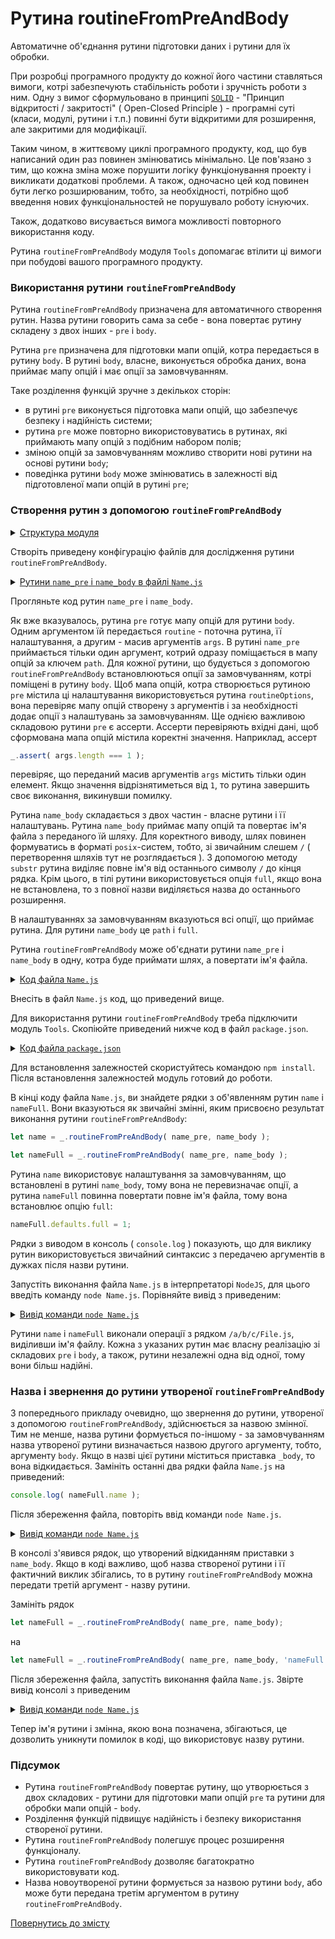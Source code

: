 # Рутина routineFromPreAndBody

Автоматичне об'єднання рутини підготовки даних і рутини для їх обробки.

При розробці програмного продукту до кожної його частини ставляться вимоги, котрі забезпечують стабільність роботи і зручність роботи з ним. Одну з вимог сформульовано в принципі [`SOLID`](https://en.wikipedia.org/wiki/SOLID) - "Принцип відкритості / закритості" ( Open-Closed Principle ) - програмні суті (класи, модулі, рутини і т.п.) повинні бути відкритими для розширення, але закритими для модифікації.

Таким чином, в життєвому циклі програмного продукту, код, що був написаний один раз повинен змінюватись мінімально. Це пов'язано з тим, що кожна зміна може порушити логіку функціонування проекту і викликати додаткові проблеми. А також, одночасно цей код повинен бути легко розширюваним, тобто, за необхідності, потрібно щоб введення нових функціональностей не порушувало роботу існуючих.

Також, додатково висувається вимога можливості повторного використання коду.

Рутина `routineFromPreAndBody` модуля `Tools` допомагає втілити ці вимоги при побудові вашого програмного продукту.

### Використання рутини `routineFromPreAndBody`

Рутина `routineFromPreAndBody` призначена для автоматичного створення рутин. Назва рутини говорить сама за себе - вона повертає рутину складену з двох інших - `pre` i `body`.

Рутина `pre` призначена для підготовки мапи опцій, котра передається в рутину `body`. В рутині `body`, власне, виконується обробка даних, вона приймає мапу опцій і має опції за замовчуванням.

Таке розділення функцій зручне з декількох сторін:

- в рутині `pre` виконується підготовка мапи опцій, що забезпечує безпеку і надійність системи;
- рутина `pre` може повторно використовуватись в рутинах, які приймають мапу опцій з подібним набором полів;
- зміною опцій за замовчуванням можливо створити нові рутини на основі рутини `body`;
- поведінка рутини `body` може змінюватись в залежності від підготовленої мапи опцій в рутині `pre`;

### Створення рутин з допомогою `routineFromPreAndBody`

<details>
  <summary><u>Структура модуля</u></summary>

```
routineFromPreAndBody
        ├── Name.js
        └── package.json

```

</details>

Створіть приведену конфігурацію файлів для дослідження рутини `routineFromPreAndBody`.

<details>
  <summary><u>Рутини <code>name_pre</code> i <code>name_body</code> в файлі <code>Name.js</code></u></summary>

```js
function name_pre( routine, args )
{
  let o = args[ 0 ];
  if( _.strIs( o ) )
  o = { path : o };

  _.routineOptions( routine, o );
  _.assert( o && _.strIs( o.path ), 'Expects strings {-o.path-}' );
  _.assert( args.length === 1 );
  _.assert( arguments.length === 2 );

  return o;
}

function name_body( o )
{
  let i = o.path.lastIndexOf( '/' );
  if( i !== -1 )
  o.path = o.path.substr( i+1 );

  if( !o.full )
  {
    let i = o.path.lastIndexOf( '.' );
    if( i !== -1 ) o.path = o.path.substr( 0, i );
  }

  return o.path;
}

name_body.defaults =
{
  path : null,
  full : 0,
}
```

</details>

Прогляньте код рутин `name_pre` i `name_body`.

Як вже вказувалось, рутина `pre` готує мапу опцій для рутини `body`. Одним аргументом їй передається `routine` - поточна рутина, її налаштування, а другим - масив аргументів `args`. В рутині `name_pre` приймається тільки один аргумент, котрий одразу поміщається в мапу опцій за ключем `path`. Для кожної рутини, що будується з допомогою `routineFromPreAndBody` встановлюються опції за замовчуванням, котрі поміщені в рутину `body`. Щоб мапа опцій, котра створюється рутиною `pre` містила ці налаштування використовується рутина `routineOptions`, вона перевіряє мапу опцій створену з аргументів і за необхідності додає опції з налаштувань за замовчуванням. Ще однією важливою складовою рутини `pre` є ассерти. Ассерти перевіряють вхідні дані, щоб сформована мапа опцій містила коректні значення. Наприклад, ассерт

```js
_.assert( args.length === 1 );
```

перевіряє, що переданий масив аргументів `args` містить тільки один елемент. Якщо значення відрізнятиметься від `1`, то рутина завершить своє виконання, викинувши помилку.

Рутина `name_body` складається з двох частин - власне рутини і її налаштувань. Рутина `name_body` приймає мапу опцій та повертає ім'я файла з переданого їй шляху. Для коректного виводу, шлях повинен формуватись в форматі `posix`-систем, тобто, зі звичайним слешем `/` ( перетворення шляхів тут не розглядається ). З допомогою методу `substr` рутина виділяє повне ім'я від останнього символу `/` до кінця рядка. Крім цього, в тілі рутини використовується опція `full`, якщо вона не встановлена, то з повної назви виділяється назва до останнього розширення.

В налаштуваннях за замовчуванням вказуються всі опції, що приймає рутина. Для рутини `name_body` це `path` i `full`.

Рутина `routineFromPreAndBody` може об'єднати рутини `name_pre` i `name_body` в одну, котра буде приймати шлях, а повертати ім'я файла.

<details>
  <summary><u>Код файла <code>Name.js</code></u></summary>

```js
let _ = require( 'wTools' );

//

function name_pre( routine, args )
{
  let o = args[ 0 ];
  if( _.strIs( o ) )
  o = { path : o };

  _.routineOptions( routine, o );
  _.assert( o && _.strIs( o.path ), 'Expects strings {-o.path-}' );
  _.assert( args.length === 1 );
  _.assert( arguments.length === 2 );

  return o;
}

function name_body( o )
{
  let i = o.path.lastIndexOf( '/' );
  if( i !== -1 )
  o.path = o.path.substr( i+1 );

  if( !o.full )
  {
    let i = o.path.lastIndexOf( '.' );
    if( i !== -1 ) o.path = o.path.substr( 0, i );
  }

  return o.path;
}

name_body.defaults =
{
  path : null,
  full : 0,
}

let name = _.routineFromPreAndBody( name_pre, name_body );

let nameFull = _.routineFromPreAndBody( name_pre, name_body );
nameFull.defaults.full = 1;

console.log( name( '/a/b/c/File.js' ) );
console.log( nameFull( '/a/b/c/File.js' ) );
```

</details>

Внесіть в файл `Name.js` код, що приведений вище.

Для використання рутини `routineFromPreAndBody` треба підключити модуль `Tools`. Скопіюйте приведений нижче код в файл `package.json`.

<details>
    <summary><u>Код файла <code>package.json</code></u></summary>

```json    
{
  "dependencies": {
    "wTools": ""
  }
}
```

</details>

Для встановлення залежностей скористуйтесь командою `npm install`. Після встановлення залежностей модуль готовий до роботи.

В кінці коду файла `Name.js`, ви знайдете рядки з об'явленням рутин `name` i `nameFull`. Вони вказуються як звичайні змінні, яким присвоєно результат виконання рутини `routineFromPreAndBody`:

```js
let name = _.routineFromPreAndBody( name_pre, name_body );

let nameFull = _.routineFromPreAndBody( name_pre, name_body );
```

Рутина `name` використовує налаштування за замовчуванням, що встановлені в рутині `name_body`, тому вона не перевизначає опції, а рутина `nameFull` повинна повертати повне ім'я файла, тому вона встановлює опцію `full`:

```js
nameFull.defaults.full = 1;
```

Рядки з виводом в консоль ( `console.log` ) показують, що для виклику рутин використовується звичайний синтаксис з передачею аргументів в дужках після назви рутини.

Запустіть виконання файла `Name.js` в інтерпретаторі `NodeJS`, для цього введіть команду `node Name.js`. Порівняйте вивід з приведеним:

<details>
  <summary><u>Вивід команди <code>node Name.js</code></u></summary>

```
[user@user ~]$ node Name.js
File
File.js
```

</details>

Рутини `name` i `nameFull` виконали операції з рядком `/a/b/c/File.js`, виділивши ім'я файлу. Кожна з указаних рутин має власну реалізацію зі складових `pre` i `body`, а також, рутини незалежні одна від одної, тому вони більш надійні.

### Назва і звернення до рутини утвореної `routineFromPreAndBody`

З попереднього прикладу очевидно, що звернення до рутини, утвореної з допомогою `routineFromPreAndBody`, здійснюється за назвою змінної. Тим не менше, назва рутини формується по-іншому - за замовчуванням назва утвореної рутини визначається назвою другого аргументу, тобто, аргументу `body`. Якщо в назві цієї рутини міститься приставка `_body`, то вона відкидається. Замініть останні два рядки файла `Name.js` на приведений:

```js
console.log( nameFull.name );
```

Після збереження файла, повторіть ввід команди `node Name.js`.

<details>
  <summary><u>Вивід команди <code>node Name.js</code></u></summary>

```
[user@user ~]$ node Name.js
name
```

</details>

В консолі з'явився рядок, що утворений відкиданням приставки з `name_body`. Якщо в коді важливо, щоб назва створеної рутини і її фактичний виклик збігались, то в рутину `routineFromPreAndBody` можна передати третій аргумент - назву рутини.

Замініть рядок

```js
let nameFull = _.routineFromPreAndBody( name_pre, name_body);
```

на

```js
let nameFull = _.routineFromPreAndBody( name_pre, name_body, 'nameFull' );
```

Після збереження файла, запустіть виконання файла `Name.js`. Звірте вивід консолі з приведеним

<details>
  <summary><u>Вивід команди <code>node Name.js</code></u></summary>

```
[user@user ~]$ node Name.js
nameFull
```

</details>

Тепер ім'я рутини і змінна, якою вона позначена, збігаються, це дозволить уникнути помилок в коді, що використовує назву рутини.

### Підсумок

- Рутина `routineFromPreAndBody` повертає рутину, що утворюється з двох складових - рутини для підготовки мапи опцій `pre` та рутини для обробки мапи опцій - `body`.
- Розділення функцій підвищує надійність і безпеку використання створеної рутини.
- Рутина `routineFromPreAndBody` полегшує процес розширення функціоналу.
- Рутина `routineFromPreAndBody` дозволяє багатократно використовувати код.
- Назва новоутвореної рутини формується за назвою рутини `body`, або може бути передана третім аргументом в рутину `routineFromPreAndBody`.

[Повернутись до змісту](../README.md#Туторіали)
